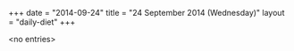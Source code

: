 +++
date = "2014-09-24"
title = "24 September 2014 (Wednesday)"
layout = "daily-diet"
+++

<p>&lt;no entries&gt;</p>